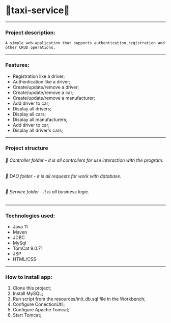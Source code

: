 # :oncoming_taxi:taxi-service:oncoming_taxi:
___
### Project description:

    A simple web-application that supports authentication,registration and other CRUD operations.
___
### Features:
* Registration like a driver;
* Authentication like a driver;
* Create/update/remove a driver;
* Create/update/remove a car;
* Create/update/remove a manufacturer;
* Add driver to car;
* Display all drivers;
* Display all cars;
* Display all manufacturers;
* Add driver to car;
* Display all driver's cars;
___
### Project structure
###### :open_file_folder: Controller folder - it is all controllers for use interaction with the program.
###### :open_file_folder: DAO folder - it is all requests for work with database.
###### :open_file_folder: Service folder - it is all business logic.
___
### Technologies used:
* Java 11
* Maven
* JDBC
* MySql
* TomCat 9.0.71
* JSP
* HTML/CSS
___
### How to install app:
1. Clone this project;
2. Install MySQL;
3. Run script from the resources/init_db.sql file in the Workbench;
4. Configure ConectionUtil;
5. Configure Apache Tomcat;
6. Start Tomcat;
